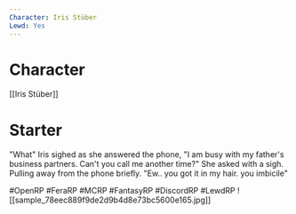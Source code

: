 ```yaml
---
Character: Iris Stüber
Lewd: Yes
---
```

# Character
[[Iris Stüber]]

# Starter
"What" Iris sighed as she answered the phone, "I am busy with my father's business partners. Can't you call me another time?" She asked with a sigh. Pulling away from the phone briefly. "Ew.. you got it in my hair. you imbicile"

#OpenRP #FeraRP #MCRP #FantasyRP #DiscordRP #LewdRP 
![[sample_78eec889f9de2d9b4d8e73bc5600e165.jpg]]
